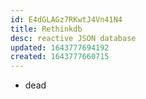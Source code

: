 ```yaml
---
id: E4dGLAGz7RKwtJ4Vn41N4
title: Rethinkdb
desc: reactive JSON database
updated: 1643777694192
created: 1643777660715
---
```


- dead
